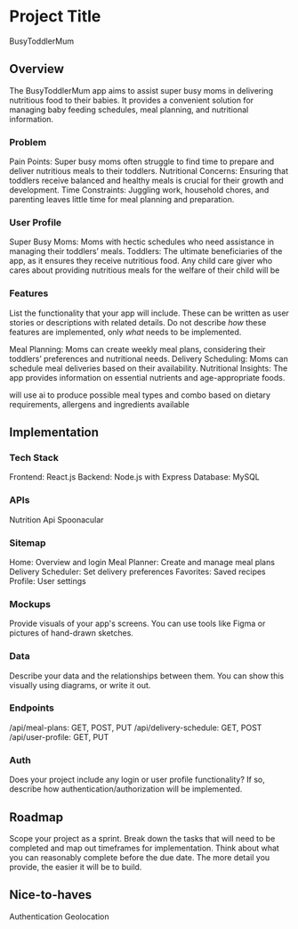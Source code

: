 # Project Title
BusyToddlerMum

## Overview
The BusyToddlerMum app aims to assist super busy moms in delivering nutritious food to their babies. It provides a convenient solution for managing baby feeding schedules, meal planning, and nutritional information.



### Problem

Pain Points: Super busy moms often struggle to find time to prepare and deliver nutritious meals to their toddlers.
Nutritional Concerns: Ensuring that toddlers receive balanced and healthy meals is crucial for their growth and development.
Time Constraints: Juggling work, household chores, and parenting leaves little time for meal planning and preparation.

### User Profile

Super Busy Moms: Moms with hectic schedules who need assistance in managing their toddlers’ meals.
Toddlers: The ultimate beneficiaries of the app, as it ensures they receive nutritious food.
Any child care giver who cares about providing nutritious meals for the welfare of their child will be

### Features

List the functionality that your app will include. These can be written as user stories or descriptions with related details. Do not describe _how_ these features are implemented, only _what_ needs to be implemented.

Meal Planning: Moms can create weekly meal plans, considering their toddlers’ preferences and nutritional needs.
Delivery Scheduling: Moms can schedule meal deliveries based on their availability.
Nutritional Insights: The app provides information on essential nutrients and age-appropriate foods.

will use ai to produce possible meal types and combo based on dietary requirements, allergens and ingredients available
## Implementation

### Tech Stack

Frontend: React.js
Backend: Node.js with Express
Database: MySQL


### APIs

Nutrition Api
Spoonacular

### Sitemap

Home: Overview and login
Meal Planner: Create and manage meal plans
Delivery Scheduler: Set delivery preferences
Favorites: Saved recipes
Profile: User settings

### Mockups

Provide visuals of your app's screens. You can use tools like Figma or pictures of hand-drawn sketches.

### Data

Describe your data and the relationships between them. You can show this visually using diagrams, or write it out. 

### Endpoints

/api/meal-plans: GET, POST, PUT
/api/delivery-schedule: GET, POST
/api/user-profile: GET, PUT

### Auth

Does your project include any login or user profile functionality? If so, describe how authentication/authorization will be implemented.

## Roadmap

Scope your project as a sprint. Break down the tasks that will need to be completed and map out timeframes for implementation. Think about what you can reasonably complete before the due date. The more detail you provide, the easier it will be to build.

## Nice-to-haves

Authentication
Geolocation

